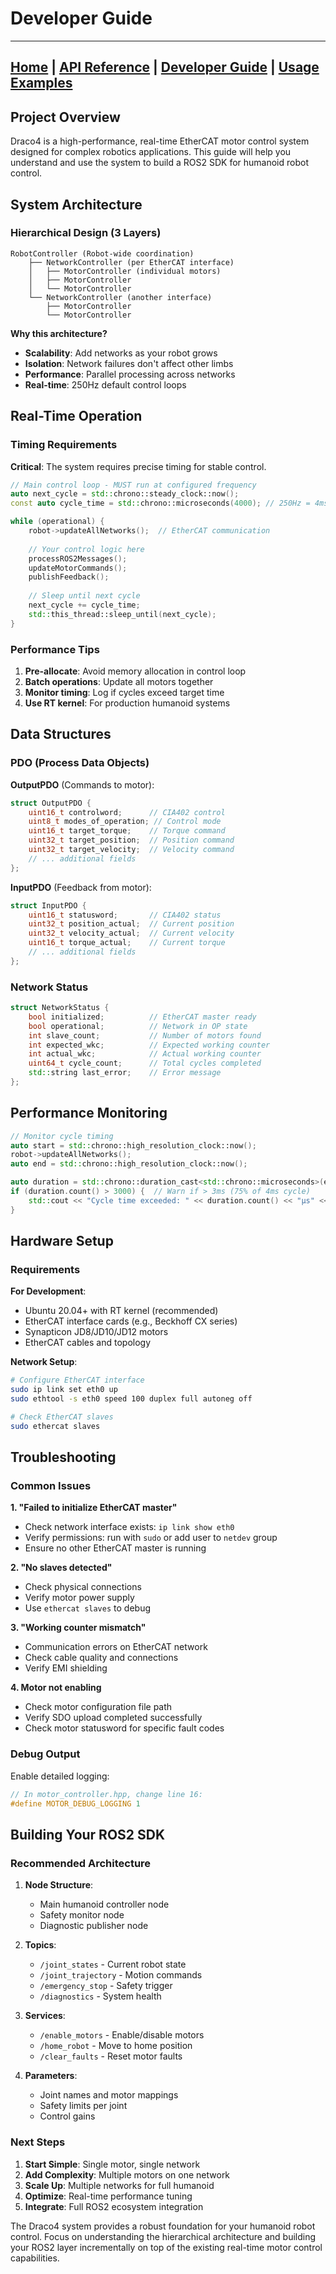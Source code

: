 # Developer Guide

---
[Home](index.md) | [API Reference](api-reference.md) | [Developer Guide](developer-guide.md) | [Usage Examples](usage-examples.md)
---

## Project Overview

Draco4 is a high-performance, real-time EtherCAT motor control system designed for complex robotics applications. This guide will help you understand and use the system to build a ROS2 SDK for humanoid robot control.

## System Architecture

### Hierarchical Design (3 Layers)

```
RobotController (Robot-wide coordination)
    ├── NetworkController (per EtherCAT interface) 
    │   ├── MotorController (individual motors)
    │   ├── MotorController 
    │   └── MotorController
    └── NetworkController (another interface)
        ├── MotorController
        └── MotorController
```

**Why this architecture?**
- **Scalability**: Add networks as your robot grows
- **Isolation**: Network failures don't affect other limbs
- **Performance**: Parallel processing across networks
- **Real-time**: 250Hz default control loops

## Real-Time Operation

### Timing Requirements

**Critical**: The system requires precise timing for stable control.

```cpp
// Main control loop - MUST run at configured frequency
auto next_cycle = std::chrono::steady_clock::now();
const auto cycle_time = std::chrono::microseconds(4000); // 250Hz = 4ms

while (operational) {
    robot->updateAllNetworks();  // EtherCAT communication
    
    // Your control logic here
    processROS2Messages();
    updateMotorCommands();
    publishFeedback();
    
    // Sleep until next cycle
    next_cycle += cycle_time;
    std::this_thread::sleep_until(next_cycle);
}
```

### Performance Tips

1. **Pre-allocate**: Avoid memory allocation in control loop
2. **Batch operations**: Update all motors together
3. **Monitor timing**: Log if cycles exceed target time
4. **Use RT kernel**: For production humanoid systems


## Data Structures

### PDO (Process Data Objects)

**OutputPDO** (Commands to motor):
```cpp
struct OutputPDO {
    uint16_t controlword;      // CIA402 control
    uint8_t modes_of_operation; // Control mode
    uint16_t target_torque;    // Torque command
    uint32_t target_position;  // Position command  
    uint32_t target_velocity;  // Velocity command
    // ... additional fields
};
```

**InputPDO** (Feedback from motor):
```cpp
struct InputPDO {
    uint16_t statusword;       // CIA402 status
    uint32_t position_actual;  // Current position
    uint32_t velocity_actual;  // Current velocity
    uint16_t torque_actual;    // Current torque
    // ... additional fields
};
```

### Network Status

```cpp
struct NetworkStatus {
    bool initialized;          // EtherCAT master ready
    bool operational;          // Network in OP state
    int slave_count;           // Number of motors found
    int expected_wkc;          // Expected working counter
    int actual_wkc;            // Actual working counter
    uint64_t cycle_count;      // Total cycles completed
    std::string last_error;    // Error message
};
```

## Performance Monitoring

```cpp
// Monitor cycle timing
auto start = std::chrono::high_resolution_clock::now();
robot->updateAllNetworks();
auto end = std::chrono::high_resolution_clock::now();

auto duration = std::chrono::duration_cast<std::chrono::microseconds>(end - start);
if (duration.count() > 3000) {  // Warn if > 3ms (75% of 4ms cycle)
    std::cout << "Cycle time exceeded: " << duration.count() << "μs" << std::endl;
}
```

## Hardware Setup

### Requirements

**For Development**:
- Ubuntu 20.04+ with RT kernel (recommended)
- EtherCAT interface cards (e.g., Beckhoff CX series)
- Synapticon JD8/JD10/JD12 motors
- EtherCAT cables and topology

**Network Setup**:
```bash
# Configure EtherCAT interface
sudo ip link set eth0 up
sudo ethtool -s eth0 speed 100 duplex full autoneg off

# Check EtherCAT slaves
sudo ethercat slaves
```

## Troubleshooting

### Common Issues

**1. "Failed to initialize EtherCAT master"**
- Check network interface exists: `ip link show eth0`
- Verify permissions: run with `sudo` or add user to `netdev` group
- Ensure no other EtherCAT master is running

**2. "No slaves detected"**  
- Check physical connections
- Verify motor power supply
- Use `ethercat slaves` to debug

**3. "Working counter mismatch"**
- Communication errors on EtherCAT network
- Check cable quality and connections
- Verify EMI shielding

**4. Motor not enabling**
- Check motor configuration file path
- Verify SDO upload completed successfully
- Check motor statusword for specific fault codes

### Debug Output

Enable detailed logging:
```cpp
// In motor_controller.hpp, change line 16:
#define MOTOR_DEBUG_LOGGING 1
```

## Building Your ROS2 SDK

### Recommended Architecture

1. **Node Structure**:
   - Main humanoid controller node
   - Safety monitor node  
   - Diagnostic publisher node

2. **Topics**:
   - `/joint_states` - Current robot state
   - `/joint_trajectory` - Motion commands
   - `/emergency_stop` - Safety trigger
   - `/diagnostics` - System health

3. **Services**:
   - `/enable_motors` - Enable/disable motors
   - `/home_robot` - Move to home position
   - `/clear_faults` - Reset motor faults

4. **Parameters**:
   - Joint names and motor mappings
   - Safety limits per joint
   - Control gains

### Next Steps

1. **Start Simple**: Single motor, single network
2. **Add Complexity**: Multiple motors on one network  
3. **Scale Up**: Multiple networks for full humanoid
4. **Optimize**: Real-time performance tuning
5. **Integrate**: Full ROS2 ecosystem integration

The Draco4 system provides a robust foundation for your humanoid robot control. Focus on understanding the hierarchical architecture and building your ROS2 layer incrementally on top of the existing real-time motor control capabilities.